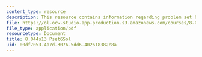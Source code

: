 ```yaml
---
content_type: resource
description: This resource contains information regarding problem set 6 solution.
file: https://ol-ocw-studio-app-production.s3.amazonaws.com/courses/8-044-statistical-physics-i-spring-2013/00df70534a7d30765dd6402618382c8a_MIT8_044S13_pss6.pdf
file_type: application/pdf
resourcetype: Document
title: 8.044s13 Pset6Sol
uid: 00df7053-4a7d-3076-5dd6-402618382c8a
---
```


